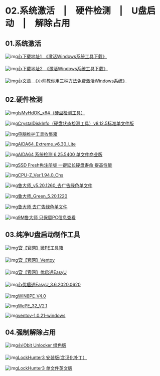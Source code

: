 # 02.系统激活　|　硬件检测　|　U盘启动　|　解除占用

## 01.系统激活

![img](http://zy.ysepan.com/f_zy/tp/wjlx/url.gif)[👍下载地址1　《激活Windows系统工具下载》](https://yftk.fun/2125/)

![img](http://zy.ysepan.com/f_zy/tp/wjlx/url.gif)[👍下载地址2　《激活Windows系统工具下载》](https://www.yuque.com/docs/share/ed6dc28c-9fda-49df-9c19-b8b117832a63)

![img](http://zy.ysepan.com/f_zy/tp/wjlx/url.gif)[👍文章　《小帅教你用三种方法免费激活Windows系统》](https://mp.weixin.qq.com/s/aDxnhffxa0zis1gA8D_kZQ)

## 02.硬件检测

![img](http://zy.ysepan.com/f_zy/tp/wjlx/url.gif)[IsMyHdOK_x64（硬盘检测工具）](https://pan.bilnn.com/s/NWpOFl)

![img](http://zy.ysepan.com/f_zy/tp/wjlx/url.gif)[CrystalDiskInfo（硬盘状态检测工具）v8.12.5标准单文件版](https://pan.bilnn.com/s/BMOkIN)

![img](http://zy.ysepan.com/f_zy/tp/wjlx/url.gif)[电脑维护工具收集箱](https://gmengshuai.lanzoux.com/iTW5Olablqj)

![img](http://zy.ysepan.com/f_zy/tp/wjlx/url.gif)[AIDA64_Extreme_v6.30_Lite](https://cloud.189.cn/t/vq6VZnmQFVJj)

![img](http://zy.ysepan.com/f_zy/tp/wjlx/url.gif)[AIDA64 系统检测 6.25.5400 单文件商业版](https://cloud.189.cn/t/2eYjimUNzYFn)

![img](http://zy.ysepan.com/f_zy/tp/wjlx/url.gif)[SSD Fresh免注册版 一键延长硬盘寿命 提高性能](https://cloud.189.cn/t/zIfy2iR7jeUn)

![img](http://zy.ysepan.com/f_zy/tp/wjlx/url.gif)[CPU-Z_Ver.1.94.0_Chs](https://cloud.189.cn/t/qquieeYvUVBf)

![img](http://zy.ysepan.com/f_zy/tp/wjlx/url.gif)[鲁大师_v5.20.1260_去广告绿色单文件](https://cloud.189.cn/t/ANnumqQv2IB3)

![img](http://zy.ysepan.com/f_zy/tp/wjlx/url.gif)[鲁大师_Green_5.20.1220](https://cloud.189.cn/t/yiQNJjiuuUJn)

![img](http://zy.ysepan.com/f_zy/tp/wjlx/url.gif)[鲁大师 去广告绿色单文件](https://cloud.189.cn/t/iiE7V3aARZZr)

![img](http://zy.ysepan.com/f_zy/tp/wjlx/url.gif)[9M鲁大师 只保留PC信息查看](https://cloud.189.cn/t/nyEv2q2U32qu)

## 03.纯净U盘启动制作工具

![img](http://zy.ysepan.com/f_zy/tp/wjlx/url.gif)[🏆【官网】微PE工具箱](http://www.wepe.com.cn/download.html)

![img](http://zy.ysepan.com/f_zy/tp/wjlx/url.gif)[🏆【官网】Ventoy](https://www.ventoy.net/cn/index.html)

![img](http://zy.ysepan.com/f_zy/tp/wjlx/url.gif)[🏆【官网】优启通EasyU](https://www.upe.net/)

![img](http://zy.ysepan.com/f_zy/tp/wjlx/url.gif)[👍优启通EasyU_3.6.2020.0620](https://cloud.189.cn/t/6BvIFfR3uQj2)

![img](http://zy.ysepan.com/f_zy/tp/wjlx/url.gif)[WIN8PE_V4.0](https://cloud.189.cn/t/n2YBz2uq6jm2)

![img](http://zy.ysepan.com/f_zy/tp/wjlx/url.gif)[WePE_32_V2.1](https://cloud.189.cn/t/ZBBbE32yyARr)

![img](http://zy.ysepan.com/f_zy/tp/wjlx/url.gif)[ventoy-1.0.21-windows](https://cloud.189.cn/t/2EZZz2y6JRji)

## 04.强制解除占用

![img](http://zy.ysepan.com/f_zy/tp/wjlx/url.gif)[👍IObit Unlocker 绿色版](https://cloud.189.cn/t/rmYzIrzYfE7z)

![img](http://zy.ysepan.com/f_zy/tp/wjlx/url.gif)[LockHunter3 安装版(含汉化补丁）](https://cloud.189.cn/t/RbaUVjq6NrYr)

![img](http://zy.ysepan.com/f_zy/tp/wjlx/url.gif)[LockHunter3 单文件英文版](https://cloud.189.cn/t/BBnqQj3maiui)

